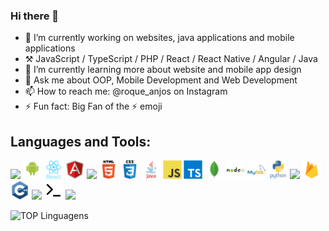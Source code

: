 ### Hi there 👋

- 🔭 I’m currently working on websites, java applications and mobile applications
- ⚒️ JavaScript / TypeScript / PHP / React / React Native / Angular / Java
- 🌱 I’m currently learning more about website and mobile app design
- 💬 Ask me about OOP, Mobile Development and Web Development
- 📫 How to reach me: @roque_anjos on Instagram
- ⚡ Fun fact: Big Fan of the ⚡ emoji

<h2>Languages and Tools: </h2>

<p>
  <img height="30" src="https://camo.githubusercontent.com/5fa137d222dde7b69acd22c6572a065ce3656e6ffa1f5e88c1b5c7a935af3cc6/68747470733a2f2f63646e2e6a7364656c6976722e6e65742f67682f64657669636f6e732f64657669636f6e2f69636f6e732f7673636f64652f7673636f64652d6f726967696e616c2e737667"/>
<img height="30" src="https://raw.githubusercontent.com/devicons/devicon/master/icons/android/android-original-wordmark.svg"/>
<img height="30" src="https://raw.githubusercontent.com/devicons/devicon/master/icons/react/react-original-wordmark.svg"/>
<img height="30" src="https://raw.githubusercontent.com/devicons/devicon/master/icons/angularjs/angularjs-original.svg"/>
  <img height="20" src="https://upload.wikimedia.org/wikipedia/commons/thumb/2/27/PHP-logo.svg/1200px-PHP-logo.svg.png"/>
    <img height="30" src="https://raw.githubusercontent.com/devicons/devicon/master/icons/html5/html5-original-wordmark.svg"/>
<img height="30" src="https://raw.githubusercontent.com/devicons/devicon/master/icons/css3/css3-original-wordmark.svg"/>
<img height="30" src="https://raw.githubusercontent.com/devicons/devicon/master/icons/java/java-original-wordmark.svg"/>
<img height="30" src="https://raw.githubusercontent.com/devicons/devicon/master/icons/javascript/javascript-original.svg"/>
<img height="30" src="https://raw.githubusercontent.com/devicons/devicon/master/icons/typescript/typescript-original.svg"/>
<img height="30" src="https://raw.githubusercontent.com/devicons/devicon/master/icons/mongodb/mongodb-original.svg"/>
<img height="30" src="https://raw.githubusercontent.com/devicons/devicon/master/icons/nodejs/nodejs-original-wordmark.svg"/>
<img height="30" src="https://raw.githubusercontent.com/devicons/devicon/master/icons/mysql/mysql-original-wordmark.svg"/>
<img height="30" src="https://raw.githubusercontent.com/devicons/devicon/master/icons/python/python-original-wordmark.svg"/>
<img height="30" src="https://camo.githubusercontent.com/582944f6627732531ce1a2e20ad43538d1896e16a5f159ea28fd137dbb8e798a/68747470733a2f2f7777772e766563746f726c6f676f2e7a6f6e652f6c6f676f732f676f6f676c655f636c6f75642f676f6f676c655f636c6f75642d69636f6e2e737667"/>
<img height="30" src="https://raw.githubusercontent.com/github/explore/80688e429a7d4ef2fca1e82350fe8e3517d3494d/topics/firebase/firebase.png"/>
  <img height="30" src="https://raw.githubusercontent.com/github/explore/80688e429a7d4ef2fca1e82350fe8e3517d3494d/topics/cpp/cpp.png"/>
<img height="30" src="https://user-images.githubusercontent.com/3369400/139448065-39a229ba-4b06-434b-bc67-616e2ed80c8f.png"/>
  <img height="30" src="https://github.com/codeSTACKr/codeSTACKr/raw/master/img/terminal-light.svg"/>
<img height="30" src="https://camo.githubusercontent.com/114aa59f6bfe1ff7ef3444fbb224078eb6a32c43f0ed03a6c0c3e6df67e049ec/68747470733a2f2f7777772e766563746f726c6f676f2e7a6f6e652f6c6f676f732f666c7574746572696f2f666c7574746572696f2d69636f6e2e737667"/>
  
</p>

![TOP Linguagens](https://github-readme-stats.vercel.app/api/top-langs/?username=RoqueAnjos&langs_count=8&layout=compact&theme=dracula)
